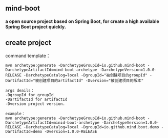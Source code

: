 ## mind-boot 
#### a open source project based on Spring Boot, for create a high available Spring Boot project quickly.

## create project
command template：
```
mvn archetype:generate -DarchetypeGroupId=io.github.mind-boot -DarchetypeArtifactId=mind-boot-archetype -DarchetypeVersion=1.0.0-RELEASE -DarchetypeCatalog=local -DgroupId="被创建项目的groupId" -DartifactId="被创建项目的artifactId" -Dversion="被创建项目的版本"

args deails：
-DgroupId for groupId
-DartifactId for artifactId
-Dversion project version.

example：
mvn archetype:generate -DarchetypeGroupId=io.github.mind-boot -DarchetypeArtifactId=minid-boot-archetype -DarchetypeVersion=1.0.0-RELEASE -DarchetypeCatalog=local -DgroupId=io.github.mind.boot.demo -DartifactId=demo -Dversion=1.0.0-RELEASE
```